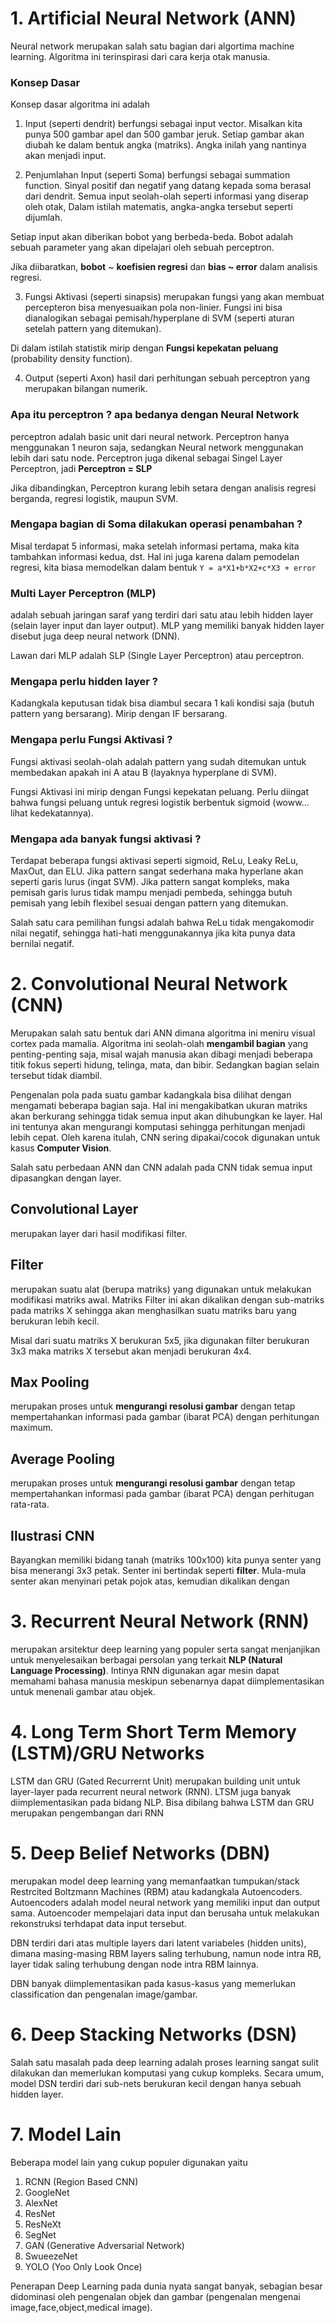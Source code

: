 # 1. Artificial Neural Network (ANN)
Neural network merupakan salah satu bagian dari algortima machine learning. Algoritma ini terinspirasi dari cara kerja otak manusia. 

### Konsep Dasar
Konsep dasar algoritma ini adalah
1. Input (seperti dendrit)
berfungsi sebagai input vector. Misalkan kita punya 500 gambar apel dan 500 gambar jeruk. Setiap gambar  akan diubah ke dalam bentuk angka (matriks). Angka inilah yang nantinya akan menjadi input.  

2. Penjumlahan Input (seperti Soma) 
berfungsi sebagai summation function. Sinyal positif dan negatif yang datang kepada soma berasal dari dendrit. Semua input seolah-olah seperti informasi yang diserap oleh otak, Dalam istilah matematis, angka-angka tersebut seperti dijumlah. 

Setiap input akan diberikan bobot yang berbeda-beda. Bobot adalah sebuah parameter yang akan dipelajari oleh sebuah perceptron.

Jika diibaratkan, **bobot** ~ **koefisien regresi** dan **bias ~ error** dalam analisis regresi.

3. Fungsi Aktivasi (seperti sinapsis) 
merupakan fungsi yang akan membuat percepteron bisa menyesuaikan pola non-linier. Fungsi ini bisa dianalogikan sebagai pemisah/hyperplane di SVM (seperti aturan setelah pattern yang ditemukan). 

Di dalam istilah statistik mirip dengan **Fungsi kepekatan peluang** (probability density function).

4. Output (seperti Axon)
hasil dari perhitungan sebuah perceptron yang merupakan bilangan numerik.

### Apa itu perceptron ? apa bedanya dengan Neural Network
perceptron adalah basic unit dari neural network. Perceptron hanya menggunakan 1 neuron saja, sedangkan Neural network menggunakan lebih dari satu node. Perceptron juga dikenal sebagai Singel Layer Perceptron, jadi **Perceptron = SLP**

Jika dibandingkan, Perceptron kurang lebih setara dengan analisis regresi berganda, regresi logistik, maupun SVM. 

### Mengapa bagian di Soma dilakukan operasi penambahan ?
Misal terdapat 5 informasi, maka setelah informasi pertama, maka kita tambahkan informasi kedua, dst. Hal ini juga karena dalam pemodelan regresi, kita biasa memodelkan dalam bentuk 
`
Y = a*X1+b*X2+c*X3 + error
`

### Multi Layer Perceptron (MLP)
adalah sebuah jaringan saraf yang terdiri dari satu atau lebih hidden layer (selain layer input dan layer output). MLP yang memiliki banyak hidden layer disebut juga deep neural network (DNN).

Lawan dari MLP adalah SLP (Single Layer Perceptron) atau perceptron.

### Mengapa perlu hidden layer ?
Kadangkala keputusan tidak bisa diambul secara 1 kali kondisi saja (butuh pattern yang bersarang). Mirip dengan IF bersarang. 

### Mengapa perlu Fungsi Aktivasi ?
Fungsi aktivasi seolah-olah adalah pattern yang sudah ditemukan untuk membedakan apakah ini A atau B (layaknya hyperplane di SVM). 

Fungsi Aktivasi ini mirip dengan Fungsi kepekatan peluang. Perlu diingat bahwa fungsi peluang untuk regresi logistik berbentuk sigmoid (woww... lihat kedekatannya).

### Mengapa ada banyak fungsi aktivasi ?
Terdapat beberapa fungsi aktivasi seperti sigmoid, ReLu, Leaky ReLu, MaxOut, dan ELU. Jika pattern sangat sederhana maka hyperlane akan seperti garis lurus (ingat SVM). Jika pattern sangat kompleks, maka pemisah garis lurus tidak mampu menjadi pembeda, sehingga butuh pemisah yang lebih flexibel sesuai dengan pattern yang ditemukan. 

Salah satu cara pemilihan fungsi adalah bahwa ReLu tidak mengakomodir nilai negatif, sehingga hati-hati menggunakannya jika kita punya data bernilai negatif.

# 2. Convolutional Neural Network (CNN)
Merupakan salah satu bentuk dari ANN dimana algoritma ini meniru visual cortex pada mamalia. Algoritma ini seolah-olah **mengambil bagian** yang penting-penting saja, misal wajah manusia akan dibagi menjadi beberapa titik fokus seperti hidung, telinga, mata, dan bibir. Sedangkan bagian selain tersebut tidak diambil.

Pengenalan pola pada suatu gambar kadangkala bisa dilihat dengan mengamati beberapa bagian saja. Hal ini mengakibatkan ukuran matriks akan berkurang sehingga tidak semua input akan dihubungkan ke layer. Hal ini tentunya akan mengurangi komputasi sehingga perhitungan menjadi lebih cepat. Oleh karena itulah, CNN sering dipakai/cocok digunakan untuk kasus **Computer Vision**.

Salah satu perbedaan ANN dan CNN adalah pada CNN tidak semua input dipasangkan dengan layer. 

## Convolutional Layer
merupakan layer dari hasil modifikasi filter. 

## Filter
merupakan suatu alat (berupa matriks) yang digunakan untuk melakukan modifikasi matriks awal. Matriks Filter ini akan dikalikan dengan sub-matriks pada matriks X sehingga akan menghasilkan suatu matriks baru yang berukuran lebih kecil. 

Misal dari suatu matriks X berukuran 5x5, jika digunakan filter berukuran 3x3 maka matriks X tersebut akan menjadi berukuran 4x4. 

## Max Pooling
merupakan proses untuk **mengurangi resolusi gambar** dengan tetap mempertahankan informasi pada gambar (ibarat PCA) dengan perhitungan maximum.

## Average Pooling
merupakan proses untuk **mengurangi resolusi gambar** dengan tetap mempertahankan informasi pada gambar (ibarat PCA) dengan perhitugan rata-rata.

## Ilustrasi CNN
Bayangkan memiliki bidang tanah (matriks 100x100) kita punya senter yang bisa menerangi 3x3 petak. Senter ini bertindak seperti **filter**. Mula-mula senter akan menyinari petak pojok atas, kemudian dikalikan dengan


# 3. Recurrent Neural Network (RNN)
merupakan arsitektur deep learning yang populer serta sangat menjanjikan untuk menyelesaikan berbagai persolan yang terkait **NLP (Natural Language Processing)**. Intinya RNN digunakan agar mesin dapat memahami bahasa manusia meskipun sebenarnya dapat diimplementasikan untuk menenali gambar atau objek.

# 4. Long Term Short Term Memory (LSTM)/GRU Networks
LSTM dan GRU (Gated Recurrernt Unit) merupakan building unit untuk layer-layer pada recurrent neural network (RNN). LTSM juga banyak diimplementasikan pada bidang NLP. Bisa dibilang bahwa LSTM dan GRU merupakan pengembangan dari RNN

# 5. Deep Belief Networks (DBN)
merupakan model deep learning yang memanfaatkan tumpukan/stack Restrcited Boltzmann Machines (RBM) atau kadangkala Autoencoders. Autoencoders adalah model neural network yang memiliki input dan output sama. Autoencoder mempelajari data input dan berusaha untuk melakukan rekonstruksi terhdapat data input tersebut.

DBN terdiri dari atas multiple layers dari latent variabeles (hidden units), dimana masing-masing RBM layers saling terhubung, namun node intra RB, layer tidak saling terhubung dengan node intra RBM lainnya.

DBN banyak diimplementasikan pada kasus-kasus yang memerlukan classification dan pengenalan image/gambar.

# 6. Deep Stacking Networks (DSN)
Salah satu masalah pada deep learning adalah proses learning sangat sulit dilakukan dan memerlukan komputasi yang cukup kompleks. Secara umum, model DSN terdiri dari sub-nets berukuran kecil dengan hanya sebuah hidden layer. 

# 7. Model Lain
Beberapa model lain yang cukup populer digunakan yaitu
1. RCNN (Region Based CNN)
2. GoogleNet
3. AlexNet
4. ResNet
5. ResNeXt
6. SegNet
7. GAN (Generative Adversarial Network)
8. SwueezeNet
9. YOLO (Yoo Only Look Once)

Penerapan Deep Learning pada dunia nyata sangat banyak, sebagian besar didominasi oleh pengenalan objek dan gambar (pengenalan mengenai image,face,object,medical image).



